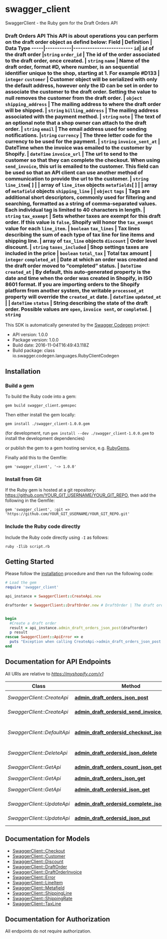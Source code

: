# swagger_client

SwaggerClient - the Ruby gem for the Draft Orders API

### Draft Orders API       This API is about operations you can perform on the draft order object as defind below:  Field | Definition | Data Type   -----|-----------|-------------------------   `id`| `id` of the draft order |`string`   `order_id`  | The id of the order associated to the draft order, once created. | `string`           `name` | Name of the draft order, format #D<number>, where number, is an sequential identifier unique to the shop, starting at 1. For example #D133 | `integer`   `customer` | Customer object will be serialized with only the default address, however only the ID can be set in order to associate the customer to the draft order. Setting the value to null removes the customer from the draft order. | `object`   `shipping_address` | The mailing address to where the draft order will be shipped. | `string`   `billing_address` | The mailing address associated with the payment method. | `string`   `note` | The text of an optional note that a shop owner can attach to the draft order. | `string`   `email` | The email address used for sending notifications. |`string`   `currency` | The three letter code for the currency to be used for the payment. | `string`   `invoice_sent_at` | DateTime when the invoice was emailed to the customer by Shopify. | `dateTime`   `invoice_url` | The url to send to the customer so that they can complete the checkout.  When using `send_invoice`, this url is emailed to the customer. This field can be used so that an API client can use another method of communication to provide the url to the customer. | `string`   `line_item`[ ] | | array of `line_item` objects   `metafields`[ ] | | array of `metafield` objects   `shipping_line` | | `object`   `tags` | Tags are additional short descriptors, commonly used for filtering and searching, formatted as a string of comma-separated values. Each individual tag is limited to 40 characters in length. | `string`   `tax_exempt` | Sets whether taxes are exempt for this draft order. If this value is `false`, Shopify will honor the `tax_exempt` value for each `line_item`. | `boolean`   `tax_lines` | Tax lines describing the sum of each type of tax line for line items and shipping line. | array of `tax_line` objects   `discount` | Order level discount. | `string`   `taxes_included` | Shop settings taxes are included in the price | `boolean`   `total_tax` | Total tax amount | `integer`   `completed_at` | Date at which an order was created and the draft order moved to “completed” status. | `DateTime`   `created_at` | By default, this auto-generated property is the date and time when the order was created in Shopify, in ISO 8601 format. If you are importing orders to the Shopify platform from another system, the writable `processed_at` property will override the `created_at` date. | `dateTime`   `updated_at` | | `dateTime`   `status` | String describing the state of the draft order. Possible values are `open`, `invoice sent`, or `completed`. | `string`       

This SDK is automatically generated by the [Swagger Codegen](https://github.com/swagger-api/swagger-codegen) project:

- API version: 1.0.0
- Package version: 1.0.0
- Build date: 2016-11-04T16:49:43.118Z
- Build package: class io.swagger.codegen.languages.RubyClientCodegen

## Installation

### Build a gem

To build the Ruby code into a gem:

```shell
gem build swagger_client.gemspec
```

Then either install the gem locally:

```shell
gem install ./swagger_client-1.0.0.gem
```
(for development, run `gem install --dev ./swagger_client-1.0.0.gem` to install the development dependencies)

or publish the gem to a gem hosting service, e.g. [RubyGems](https://rubygems.org/).

Finally add this to the Gemfile:

    gem 'swagger_client', '~> 1.0.0'

### Install from Git

If the Ruby gem is hosted at a git repository: https://github.com/YOUR_GIT_USERNAME/YOUR_GIT_REPO, then add the following in the Gemfile:

    gem 'swagger_client', :git => 'https://github.com/YOUR_GIT_USERNAME/YOUR_GIT_REPO.git'

### Include the Ruby code directly

Include the Ruby code directly using `-I` as follows:

```shell
ruby -Ilib script.rb
```

## Getting Started

Please follow the [installation](#installation) procedure and then run the following code:
```ruby
# Load the gem
require 'swagger_client'

api_instance = SwaggerClient::CreateApi.new

draftorder = SwaggerClient::DraftOrder.new # DraftOrder | The draft order to create.


begin
  #Create a draft order
  result = api_instance.admin_draft_orders_json_post(draftorder)
  p result
rescue SwaggerClient::ApiError => e
  puts "Exception when calling CreateApi->admin_draft_orders_json_post: #{e}"
end

```

## Documentation for API Endpoints

All URIs are relative to *https://myshopify.com/v1*

Class | Method | HTTP request | Description
------------ | ------------- | ------------- | -------------
*SwaggerClient::CreateApi* | [**admin_draft_orders_json_post**](docs/CreateApi.md#admin_draft_orders_json_post) | **POST** /admin/draft_orders.json | Create a draft order
*SwaggerClient::CreateApi* | [**admin_draft_ordersid_send_invoice_json_post**](docs/CreateApi.md#admin_draft_ordersid_send_invoice_json_post) | **POST** /admin/draft_orders/#{id}/send_invoice.json | Send an invoice
*SwaggerClient::DefaultApi* | [**admin_draft_ordersid_checkout_json_post**](docs/DefaultApi.md#admin_draft_ordersid_checkout_json_post) | **POST** /admin/draft_orders/#{id}/checkout.json | Create or retrieve existing checkout
*SwaggerClient::DeleteApi* | [**admin_draft_ordersid_json_delete**](docs/DeleteApi.md#admin_draft_ordersid_json_delete) | **DELETE** /admin/draft_orders/#{id}.json | 
*SwaggerClient::GetApi* | [**admin_draft_orders_count_json_get**](docs/GetApi.md#admin_draft_orders_count_json_get) | **GET** /admin/draft_orders/count.json | 
*SwaggerClient::GetApi* | [**admin_draft_orders_json_get**](docs/GetApi.md#admin_draft_orders_json_get) | **GET** /admin/draft_orders.json | 
*SwaggerClient::GetApi* | [**admin_draft_ordersid_json_get**](docs/GetApi.md#admin_draft_ordersid_json_get) | **GET** /admin/draft_orders/#{id}.json | 
*SwaggerClient::UpdateApi* | [**admin_draft_ordersid_complete_json_put**](docs/UpdateApi.md#admin_draft_ordersid_complete_json_put) | **PUT** /admin/draft_orders/#{id}/complete.json | 
*SwaggerClient::UpdateApi* | [**admin_draft_ordersid_json_put**](docs/UpdateApi.md#admin_draft_ordersid_json_put) | **PUT** /admin/draft_orders/#{id}.json | Modify draft order


## Documentation for Models

 - [SwaggerClient::Checkout](docs/Checkout.md)
 - [SwaggerClient::Customer](docs/Customer.md)
 - [SwaggerClient::Discount](docs/Discount.md)
 - [SwaggerClient::DraftOrder](docs/DraftOrder.md)
 - [SwaggerClient::DraftOrderInvoice](docs/DraftOrderInvoice.md)
 - [SwaggerClient::Error](docs/Error.md)
 - [SwaggerClient::LineItem](docs/LineItem.md)
 - [SwaggerClient::Metafield](docs/Metafield.md)
 - [SwaggerClient::ShippingLine](docs/ShippingLine.md)
 - [SwaggerClient::ShippingRate](docs/ShippingRate.md)
 - [SwaggerClient::TaxLine](docs/TaxLine.md)


## Documentation for Authorization

 All endpoints do not require authorization.


